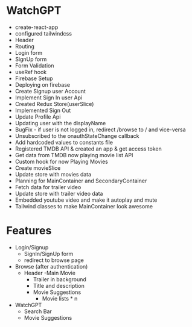 # WatchGPT

- create-react-app
- configured tailwindcss
- Header
- Routing
- Login form
- SignUp form
- Form Validation
- useRef hook
- Firebase Setup
- Deploying on firebase
- Create Signup user Account
- Implement Sign In user Api
- Created Redux Store(userSlice)
- Implemented Sign Out
- Update Profile Api
- Updating user with the displayName
- BugFix - if user is not logged in, redirect /browse to / and vice-versa
- Unsubscribed to the onauthStateChange callback
- Add hardcoded values to constants file
- Registered TMDB API & created an app & get access token
- Get data from TMDB now playing movie list API
- Custom hook for now Playing Movies
- Create movieSlice
- Update store with movies data
- Planning for MainContainer and SecondaryContainer
- Fetch data for trailer video
- Update store with trailer video data
- Embedded youtube video and make it autoplay and mute
- Tailwind classes to make MainContainer look awesome

# Features

- Login/Signup 
    - SignIn/SignUp form
    - redirect to browse page
- Browse (after authentication)
    - Header
    -Main Movie
        - Trailer in background
        - Title and description
        - Movie Suggestions
             - Movie lists * n
- WatchGPT
    - Search Bar
    - Movie Suggestions


